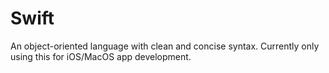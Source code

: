 # Swift

An object-oriented language with clean and concise syntax. Currently only using this for iOS/MacOS app development. 
